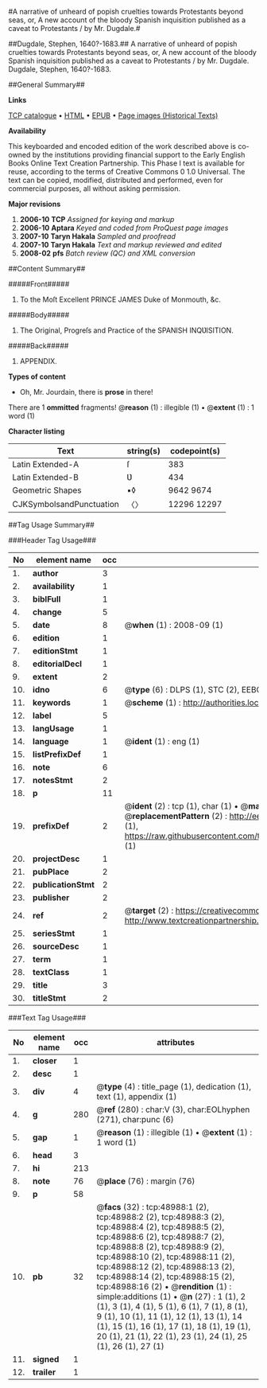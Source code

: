 #A narrative of unheard of popish cruelties towards Protestants beyond seas, or, A new account of the bloody Spanish inquisition published as a caveat to Protestants / by Mr. Dugdale.#

##Dugdale, Stephen, 1640?-1683.##
A narrative of unheard of popish cruelties towards Protestants beyond seas, or, A new account of the bloody Spanish inquisition published as a caveat to Protestants / by Mr. Dugdale.
Dugdale, Stephen, 1640?-1683.

##General Summary##

**Links**

[TCP catalogue](http://www.ota.ox.ac.uk/tcp/)  • 
[HTML](http://tei.it.ox.ac.uk/tcp/Texts-HTML/free/A36/A36785.html)  • 
[EPUB](http://tei.it.ox.ac.uk/tcp/Texts-EPUB/free/A36/A36785.epub) • 
[Page images (Historical Texts)](https://data.historicaltexts.jisc.ac.uk/view?pubId=eebo-11779728e&pageId=eebo-11779728e-48988-1)

**Availability**

This keyboarded and encoded edition of the
	       work described above is co-owned by the institutions
	       providing financial support to the Early English Books
	       Online Text Creation Partnership. This Phase I text is
	       available for reuse, according to the terms of Creative
	       Commons 0 1.0 Universal. The text can be copied,
	       modified, distributed and performed, even for
	       commercial purposes, all without asking permission.

**Major revisions**

1. __2006-10__ __TCP__ *Assigned for keying and markup*
1. __2006-10__ __Aptara__ *Keyed and coded from ProQuest page images*
1. __2007-10__ __Taryn Hakala__ *Sampled and proofread*
1. __2007-10__ __Taryn Hakala__ *Text and markup reviewed and edited*
1. __2008-02__ __pfs__ *Batch review (QC) and XML conversion*

##Content Summary##

#####Front#####

1. To the Moſt Excellent PRINCE
JAMES
Duke of Monmouth, &c.

#####Body#####

1. The Original, Progreſs and Practice of the
SPANISH INQƲISITION.

#####Back#####

1. APPENDIX.

**Types of content**

  * Oh, Mr. Jourdain, there is **prose** in there!

There are 1 **ommitted** fragments! 
 @__reason__ (1) : illegible (1)  •  @__extent__ (1) : 1 word (1)

**Character listing**


|Text|string(s)|codepoint(s)|
|---|---|---|
|Latin Extended-A|ſ|383|
|Latin Extended-B|Ʋ|434|
|Geometric Shapes|▪◊|9642 9674|
|CJKSymbolsandPunctuation|〈〉|12296 12297|

##Tag Usage Summary##

###Header Tag Usage###

|No|element name|occ|attributes|
|---|---|---|---|
|1.|__author__|3||
|2.|__availability__|1||
|3.|__biblFull__|1||
|4.|__change__|5||
|5.|__date__|8| @__when__ (1) : 2008-09 (1)|
|6.|__edition__|1||
|7.|__editionStmt__|1||
|8.|__editorialDecl__|1||
|9.|__extent__|2||
|10.|__idno__|6| @__type__ (6) : DLPS (1), STC (2), EEBO-CITATION (1), OCLC (1), VID (1)|
|11.|__keywords__|1| @__scheme__ (1) : http://authorities.loc.gov/ (1)|
|12.|__label__|5||
|13.|__langUsage__|1||
|14.|__language__|1| @__ident__ (1) : eng (1)|
|15.|__listPrefixDef__|1||
|16.|__note__|6||
|17.|__notesStmt__|2||
|18.|__p__|11||
|19.|__prefixDef__|2| @__ident__ (2) : tcp (1), char (1)  •  @__matchPattern__ (2) : ([0-9\-]+):([0-9IVX]+) (1), (.+) (1)  •  @__replacementPattern__ (2) : http://eebo.chadwyck.com/downloadtiff?vid=$1&page=$2 (1), https://raw.githubusercontent.com/textcreationpartnership/Texts/master/tcpchars.xml#$1 (1)|
|20.|__projectDesc__|1||
|21.|__pubPlace__|2||
|22.|__publicationStmt__|2||
|23.|__publisher__|2||
|24.|__ref__|2| @__target__ (2) : https://creativecommons.org/publicdomain/zero/1.0/ (1), http://www.textcreationpartnership.org/docs/. (1)|
|25.|__seriesStmt__|1||
|26.|__sourceDesc__|1||
|27.|__term__|1||
|28.|__textClass__|1||
|29.|__title__|3||
|30.|__titleStmt__|2||


###Text Tag Usage###

|No|element name|occ|attributes|
|---|---|---|---|
|1.|__closer__|1||
|2.|__desc__|1||
|3.|__div__|4| @__type__ (4) : title_page (1), dedication (1), text (1), appendix (1)|
|4.|__g__|280| @__ref__ (280) : char:V (3), char:EOLhyphen (271), char:punc (6)|
|5.|__gap__|1| @__reason__ (1) : illegible (1)  •  @__extent__ (1) : 1 word (1)|
|6.|__head__|3||
|7.|__hi__|213||
|8.|__note__|76| @__place__ (76) : margin (76)|
|9.|__p__|58||
|10.|__pb__|32| @__facs__ (32) : tcp:48988:1 (2), tcp:48988:2 (2), tcp:48988:3 (2), tcp:48988:4 (2), tcp:48988:5 (2), tcp:48988:6 (2), tcp:48988:7 (2), tcp:48988:8 (2), tcp:48988:9 (2), tcp:48988:10 (2), tcp:48988:11 (2), tcp:48988:12 (2), tcp:48988:13 (2), tcp:48988:14 (2), tcp:48988:15 (2), tcp:48988:16 (2)  •  @__rendition__ (1) : simple:additions (1)  •  @__n__ (27) : 1 (1), 2 (1), 3 (1), 4 (1), 5 (1), 6 (1), 7 (1), 8 (1), 9 (1), 10 (1), 11 (1), 12 (1), 13 (1), 14 (1), 15 (1), 16 (1), 17 (1), 18 (1), 19 (1), 20 (1), 21 (1), 22 (1), 23 (1), 24 (1), 25 (1), 26 (1), 27 (1)|
|11.|__signed__|1||
|12.|__trailer__|1||
